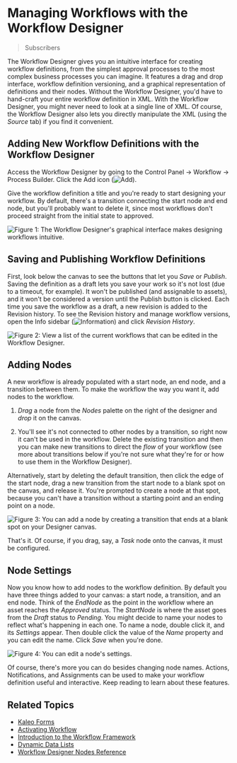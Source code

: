 # Managing Workflows with the Workflow Designer

> Subscribers

The Workflow Designer gives you an intuitive interface for creating workflow definitions, from the simplest approval processes to the most complex business processes you can imagine. It features a drag and drop interface, workflow definition versioning, and a graphical representation of definitions and their nodes. Without the Workflow Designer, you'd have to hand-craft your entire workflow definition in XML. With the Workflow Designer, you might never need to look at a single line of XML. Of course, the Workflow Designer also lets you directly manipulate the XML (using the *Source* tab) if you find it convenient.

## Adding New Workflow Definitions with the Workflow Designer

Access the Workflow Designer by going to the Control Panel &rarr; Workflow &rarr; Process Builder. Click the Add icon (![Add](../../../images/icon-add.png)).

Give the workflow definition a title and you're ready to start designing your workflow. By default, there's a transition connecting the start node and end node, but you'll probably want to delete it, since most workflows don't proceed straight from the initial state to approved.

![Figure 1: The Workflow Designer's graphical interface makes designing workflows intuitive.](../../../images-dxp/workflow-designer-canvas.png)

## Saving and Publishing Workflow Definitions

First, look below the canvas to see the buttons that let you *Save* or *Publish*. Saving the definition as a draft lets you save your work so it's not lost (due to a timeout, for example). It won't be published (and assignable to assets), and it won't be considered a version until the Publish button is clicked. Each time you save the workflow as a draft, a new revision is added to the Revision history. To see the Revision history and manage workflow versions, open the Info sidebar (![Information](../../../images/icon-information.png)) and click *Revision History*.

![Figure 2: View a list of the current workflows that can be edited in the Workflow Designer.](../../../images-dxp/workflow-designer-definitions.png)

## Adding Nodes

A new workflow is already populated with a start node, an end node, and a transition between them. To make the workflow the way you want it, add nodes to the workflow.

1. *Drag* a node from the *Nodes* palette on the right of the designer and *drop* it on the canvas.

2. You'll see it's not connected to other nodes by a transition, so right now it can't be used in the workflow. Delete the existing transition and then you can make new transitions to direct the *flow* of your workflow (see more about transitions below if you're not sure what they're for or how to use them in the Workflow Designer).

Alternatively, start by deleting the default transition, then click the edge of the start node, drag a new transition from the start node to a blank spot on the canvas, and release it. You're prompted to create a node at that spot, because you can't have a transition without a starting point and an ending point on a node.

![Figure 3: You can add a node by creating a transition that ends at a blank spot on your Designer canvas.](../../../images-dxp/workflow-designer-add-node.png)

That's it. Of course, if you drag, say, a *Task* node onto the canvas, it must
be configured.

## Node Settings

Now you know how to add nodes to the workflow definition. By default you have three things added to your canvas: a start node, a transition, and an end node. Think of the *EndNode* as the point in the workflow where an asset reaches the *Approved* status. The *StartNode* is where the asset goes from the *Draft* status to *Pending*. You might decide to name your nodes to reflect what's happening in each one. To name a node, double click it, and its *Settings* appear. Then double click the value of the *Name* property and you can edit the name. Click *Save* when you're done.

![Figure 4: You can edit a node's settings.](../../../images-dxp/workflow-designer-node-settings.png)

Of course, there's more you can do besides changing node names. Actions, Notifications, and Assignments can be used to make your workflow definition useful and interactive. Keep reading to learn about these features.

## Related Topics

* [Kaleo Forms](../../../user-guide/advanced-forms-usage/kaleo-forms/kaleo-forms.md)
* [Activating Workflow](../activating-workflow.md)
* [Introduction to the Workflow Framework](https://help.liferay.com/hc/en-us/articles/360028727112-Introduction-to-The-Workflow-Framework)
* [Dynamic Data Lists](../../../user-guide/advanced-forms-usage/dynamic-data-lists/getting-started-with-dynamic-data-lists.md)
* [Workflow Designer Nodes Reference](./workflow-designer-nodes-reference.md)
